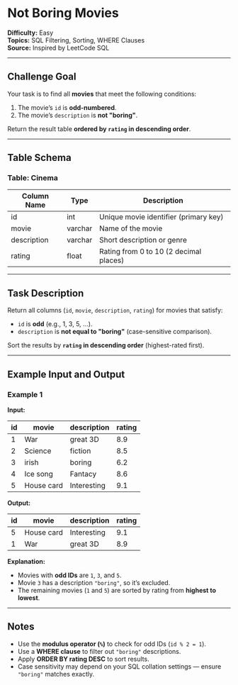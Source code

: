 # Not Boring Movies

**Difficulty:** Easy  
**Topics:** SQL Filtering, Sorting, WHERE Clauses  
**Source:** Inspired by LeetCode SQL  

---

## Challenge Goal

Your task is to find all **movies** that meet the following conditions:

1. The movie’s `id` is **odd-numbered**.  
2. The movie’s `description` is **not "boring"**.  

Return the result table **ordered by `rating` in descending order**.

---

## Table Schema

### Table: Cinema

| Column Name | Type    | Description |
|--------------|---------|-------------|
| id           | int     | Unique movie identifier (primary key) |
| movie        | varchar | Name of the movie |
| description  | varchar | Short description or genre |
| rating       | float   | Rating from 0 to 10 (2 decimal places) |

---

## Task Description

Return all columns (`id`, `movie`, `description`, `rating`) for movies that satisfy:

- `id` is **odd** (e.g., 1, 3, 5, …).  
- `description` is **not equal to "boring"** (case-sensitive comparison).  

Sort the results by **`rating` in descending order** (highest-rated first).

---

## Example Input and Output

### Example 1

**Input:**

| id | movie      | description | rating |
|----|------------|-------------|--------|
| 1  | War        | great 3D    | 8.9    |
| 2  | Science    | fiction     | 8.5    |
| 3  | irish      | boring      | 6.2    |
| 4  | Ice song   | Fantacy     | 8.6    |
| 5  | House card | Interesting | 9.1    |

**Output:**

| id | movie      | description | rating |
|----|------------|-------------|--------|
| 5  | House card | Interesting | 9.1    |
| 1  | War        | great 3D    | 8.9    |

**Explanation:**  
- Movies with **odd IDs** are `1`, `3`, and `5`.  
- Movie `3` has a description `"boring"`, so it’s excluded.  
- The remaining movies (`1` and `5`) are sorted by rating from **highest to lowest**.

---

## Notes

- Use the **modulus operator (`%`)** to check for odd IDs (`id % 2 = 1`).  
- Use a **WHERE clause** to filter out `"boring"` descriptions.  
- Apply **ORDER BY rating DESC** to sort results.  
- Case sensitivity may depend on your SQL collation settings — ensure `"boring"` matches exactly.
```
